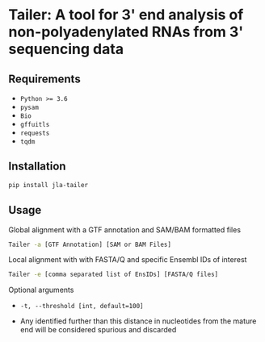 # Tailer: A tool for 3' end analysis of non-polyadenylated RNAs from 3' sequencing data

## Requirements
- ``Python >= 3.6``
- ``pysam``
- ``Bio``
- ``gffuitls``
- ``requests``
- ``tqdm``

## Installation

```bash
pip install jla-tailer
```

## Usage

Global alignment with a GTF annotation and SAM/BAM formatted files
```bash
Tailer -a [GTF Annotation] [SAM or BAM Files]
```

Local alignment with with FASTA/Q and specific Ensembl IDs of interest
```bash
Tailer -e [comma separated list of EnsIDs] [FASTA/Q files]
```

Optional arguments

- ``-t, --threshold [int, default=100]``
* Any identified further than this distance in nucleotides from the mature end will be considered spurious and discarded


